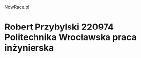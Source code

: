 NowRace.pl

Robert Przybylski 220974
Politechnika Wrocławska
praca inżynierska
========================
